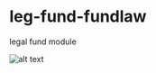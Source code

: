 # leg-fund-fundlaw
legal fund module


![alt text](http://onelaw.us/images/2020/logos-black/logo-blk-FundLaw.png)
